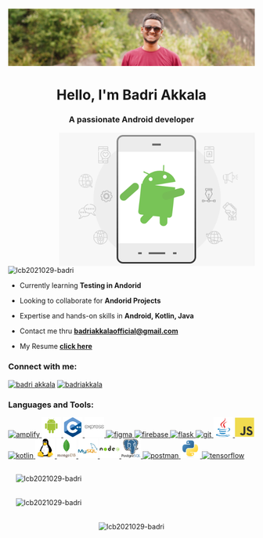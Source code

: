 <!-- ![logo]() -->
![logo](https://github.com/LCB2021029-Badri/LCB2021029-Badri/blob/main/WhatsApp%20Image%202023-11-17%20at%2011.38.38%20AM.jpg)
<h1 align="center">Hello, I'm Badri Akkala</h1>
<h3 align="center">A passionate Android developer</h3>

<img align = "right" alt="couldn't load image" width = "400" src ="https://github.com/LCB2021029-Badri/LCB2021029-Badri/blob/main/android-app.gif">

<p align="left"> <img src="https://komarev.com/ghpvc/?username=lcb2021029-badri&label=Profile%20views&color=0e75b6&style=flat" alt="lcb2021029-badri" /> </p>

- Currently learning **Testing in Andorid**

- Looking to collaborate for **Andorid Projects**

- Expertise and hands-on skills in **Android, Kotlin, Java**

- Contact me thru **badriakkalaofficial@gmail.com**

- My Resume [**click here**](https://drive.google.com/file/d/1tlZhcLqAqbOPjTicF4eTZqGULZxEX2uj/view?usp=sharing)

<h3 align="left">Connect with me:</h3>
<p align="left">
<a href="https://linkedin.com/in/badri akkala" target="blank"><img align="center" src="https://raw.githubusercontent.com/rahuldkjain/github-profile-readme-generator/master/src/images/icons/Social/linked-in-alt.svg" alt="badri akkala" height="30" width="40" /></a>
<a href="https://instagram.com/badriakkala" target="blank"><img align="center" src="https://raw.githubusercontent.com/rahuldkjain/github-profile-readme-generator/master/src/images/icons/Social/instagram.svg" alt="badriakkala" height="30" width="40" /></a>
</p>

<h3 align="left">Languages and Tools:</h3>
<p align="left"> <a href="https://aws.amazon.com/amplify/" target="_blank" rel="noreferrer"> <img src="https://docs.amplify.aws/assets/logo-dark.svg" alt="amplify" width="40" height="40"/> </a> <a href="https://developer.android.com" target="_blank" rel="noreferrer"> <img src="https://raw.githubusercontent.com/devicons/devicon/master/icons/android/android-original-wordmark.svg" alt="android" width="40" height="40"/> </a> <a href="https://www.w3schools.com/cpp/" target="_blank" rel="noreferrer"> <img src="https://raw.githubusercontent.com/devicons/devicon/master/icons/cplusplus/cplusplus-original.svg" alt="cplusplus" width="40" height="40"/> </a> <a href="https://expressjs.com" target="_blank" rel="noreferrer"> <img src="https://raw.githubusercontent.com/devicons/devicon/master/icons/express/express-original-wordmark.svg" alt="express" width="40" height="40"/> </a> <a href="https://www.figma.com/" target="_blank" rel="noreferrer"> <img src="https://www.vectorlogo.zone/logos/figma/figma-icon.svg" alt="figma" width="40" height="40"/> </a> <a href="https://firebase.google.com/" target="_blank" rel="noreferrer"> <img src="https://www.vectorlogo.zone/logos/firebase/firebase-icon.svg" alt="firebase" width="40" height="40"/> </a> <a href="https://flask.palletsprojects.com/" target="_blank" rel="noreferrer"> <img src="https://www.vectorlogo.zone/logos/pocoo_flask/pocoo_flask-icon.svg" alt="flask" width="40" height="40"/> </a> <a href="https://git-scm.com/" target="_blank" rel="noreferrer"> <img src="https://www.vectorlogo.zone/logos/git-scm/git-scm-icon.svg" alt="git" width="40" height="40"/> </a> <a href="https://www.java.com" target="_blank" rel="noreferrer"> <img src="https://raw.githubusercontent.com/devicons/devicon/master/icons/java/java-original.svg" alt="java" width="40" height="40"/> </a> <a href="https://developer.mozilla.org/en-US/docs/Web/JavaScript" target="_blank" rel="noreferrer"> <img src="https://raw.githubusercontent.com/devicons/devicon/master/icons/javascript/javascript-original.svg" alt="javascript" width="40" height="40"/> </a> <a href="https://kotlinlang.org" target="_blank" rel="noreferrer"> <img src="https://www.vectorlogo.zone/logos/kotlinlang/kotlinlang-icon.svg" alt="kotlin" width="40" height="40"/> </a> <a href="https://www.linux.org/" target="_blank" rel="noreferrer"> <img src="https://raw.githubusercontent.com/devicons/devicon/master/icons/linux/linux-original.svg" alt="linux" width="40" height="40"/> </a> <a href="https://www.mongodb.com/" target="_blank" rel="noreferrer"> <img src="https://raw.githubusercontent.com/devicons/devicon/master/icons/mongodb/mongodb-original-wordmark.svg" alt="mongodb" width="40" height="40"/> </a> <a href="https://www.mysql.com/" target="_blank" rel="noreferrer"> <img src="https://raw.githubusercontent.com/devicons/devicon/master/icons/mysql/mysql-original-wordmark.svg" alt="mysql" width="40" height="40"/> </a> <a href="https://nodejs.org" target="_blank" rel="noreferrer"> <img src="https://raw.githubusercontent.com/devicons/devicon/master/icons/nodejs/nodejs-original-wordmark.svg" alt="nodejs" width="40" height="40"/> </a> <a href="https://www.postgresql.org" target="_blank" rel="noreferrer"> <img src="https://raw.githubusercontent.com/devicons/devicon/master/icons/postgresql/postgresql-original-wordmark.svg" alt="postgresql" width="40" height="40"/> </a> <a href="https://postman.com" target="_blank" rel="noreferrer"> <img src="https://www.vectorlogo.zone/logos/getpostman/getpostman-icon.svg" alt="postman" width="40" height="40"/> </a> <a href="https://www.python.org" target="_blank" rel="noreferrer"> <img src="https://raw.githubusercontent.com/devicons/devicon/master/icons/python/python-original.svg" alt="python" width="40" height="40"/> </a> <a href="https://www.tensorflow.org" target="_blank" rel="noreferrer"> <img src="https://www.vectorlogo.zone/logos/tensorflow/tensorflow-icon.svg" alt="tensorflow" width="40" height="40"/> </a> </p>

<!-- <p><img align="left" src="https://github-readme-stats.vercel.app/api/top-langs?username=lcb2021029-badri&show_icons=true&locale=en&layout=compact" alt="lcb2021029-badri" /></p>

<p>&nbsp;<img align="center" src="https://github-readme-stats.vercel.app/api?username=lcb2021029-badri&show_icons=true&locale=en" alt="lcb2021029-badri" /></p>

<p><img align="center" src="https://github-readme-streak-stats.herokuapp.com/?user=lcb2021029-badri&" alt="lcb2021029-badri" /></p> -->

<div style="display: flex; flex-wrap: wrap; justify-content: center;">

  <div style="flex-basis: 600px; margin: 16px;">
    <img src="https://github-readme-stats.vercel.app/api?username=lcb2021029-badri&show_icons=true&locale=en" alt="lcb2021029-badri" width="600" />
  </div>
  
  <div style="flex-basis: 600px; margin: 16px;">
    <img src="https://github-readme-stats.vercel.app/api/top-langs?username=lcb2021029-badri&show_icons=true&locale=en&layout=compact" alt="lcb2021029-badri" width="600" />
  </div>
  
  <div style="flex-basis: 600px; margin: 16px; text-align: center;">
    <img src="https://github-readme-streak-stats.herokuapp.com/?user=lcb2021029-badri&" alt="lcb2021029-badri" width="600" />
  </div>

</div>



<!--
**LCB2021029-Badri/LCB2021029-Badri** is a ✨ _special_ ✨ repository because its `README.md` (this file) appears on your GitHub profile.

Here are some ideas to get you started:

- 🔭 I’m currently working on ...
- 🌱 I’m currently learning ...
- 👯 I’m looking to collaborate on ...
- 🤔 I’m looking for help with ...
- 💬 Ask me about ...
- 📫 How to reach me: ...
- 😄 Pronouns: ...
- ⚡ Fun fact: ...
-->
